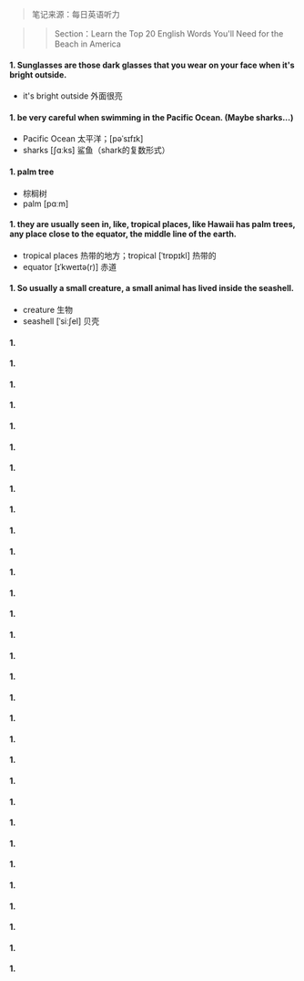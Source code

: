 > 笔记来源：每日英语听力

> > Section：Learn the Top 20 English Words You'll Need for the Beach in America

#### 1. Sunglasses are those dark glasses that you wear on your face when it's bright outside.

- it's bright outside 外面很亮

#### 1. be very careful when swimming in the Pacific Ocean. (Maybe sharks...)

- Pacific Ocean 太平洋；[pəˈsɪfɪk] 
- sharks [ʃɑːks] 鲨鱼（shark的复数形式）

#### 1. palm tree

- 棕榈树 
- palm [pɑːm] 

#### 1. they are usually seen in, like, tropical places, like Hawaii has palm trees, any place close to the equator, the middle line of the earth.

-  tropical places 热带的地方；tropical [ˈtrɒpɪkl] 热带的
- equator [ɪˈkweɪtə(r)] 赤道

#### 1. So usually a small creature, a small animal has lived inside the seashell.

- creature 生物
- seashell [ˈsiːʃel] 贝壳

#### 1. 

#### 1. 

#### 1. 

#### 1. 

#### 1. 

#### 1. 

#### 1. 

#### 1.

#### 1. 

#### 1. 

#### 1. 

#### 1. 

#### 1. 
#### 1. 

#### 1. 

#### 1. 

#### 1.

#### 1. 

#### 1. 

#### 1. 

#### 1. 

#### 1. 
#### 1. 

#### 1. 

#### 1. 

#### 1.

#### 1. 

#### 1. 

#### 1. 

#### 1. 

#### 1. 





